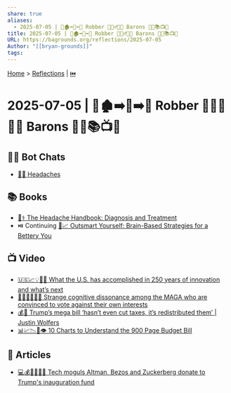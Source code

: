 ```yaml
---
share: true
aliases:
  - 2025-07-05 | 🤕🏚️➡️💸➡️🏰 Robber 🧛🏻‍♂️🤝👹 Barons 🤖💬📚📺📄
title: 2025-07-05 | 🤕🏚️➡️💸➡️🏰 Robber 🧛🏻‍♂️🤝👹 Barons 🤖💬📚📺📄
URL: https://bagrounds.org/reflections/2025-07-05
Author: "[[bryan-grounds]]"
tags: 
---
```

[Home](../index.md) > [Reflections](./index.md) | [⏮️](./2025-07-04.md)  
# 2025-07-05 | 🤕🏚️➡️💸➡️🏰 Robber 🧛🏻‍♂️🤝👹 Barons 🤖💬📚📺📄  
## 🤖💬 Bot Chats  
- [🤕😖 Headaches](../bot-chats/headaches.md)  
  
## 📚 Books  
- [🤕⚕️ The Headache Handbook: Diagnosis and Treatment](../books/the-headache-handbook-diagnosis-and-treatment.md)  
- ⏯️ Continuing [🧠📈 Outsmart Yourself: Brain-Based Strategies for a Bettery You](../books/outsmart-yourself-brain-based-strategies-for-a-bettery-you.md)  
  
## 📺 Video  
- [🇺🇸📈💡🔮🚀 What the U.S. has accomplished in 250 years of innovation and what’s next](../videos/what-the-us-has-accomplished-in-250-years-of-innovation-and-whats-next.md)  
- [😵‍💫🇺🇸🐘🚫 Strange cognitive dissonance among the MAGA who are convinced to vote against their own interests](../videos/strange-cognitive-dissonance-among-the-maga-who-are-convinced-to-vote-against-their-own-interests.md)  
- [💰🔄 Trump’s mega bill ‘hasn’t even cut taxes, it’s redistributed them’ | Justin Wolfers](../videos/trumps-mega-bill-hasnt-even-cut-taxes-its-redistributed-them-justin-wolfers.md)  
- [📊📈📉📃👁️ 10 Charts to Understand the 900 Page Budget Bill](../videos/10-charts-to-understand-the-900-page-budget-bill.md)  
  
## 📄 Articles  
- [💻💰🤝👹🇺🇸 Tech moguls Altman, Bezos and Zuckerberg donate to Trump's inauguration fund](../articles/tech-moguls-altman-bezos-and-zuckerberg-donate-to-trumps-inauguration-fund.md)